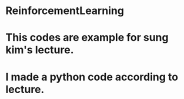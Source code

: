 # ReinforcementLearning
# This codes are example for sung kim's lecture.
# I made a python code according to lecture.
